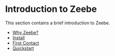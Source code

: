 # Introduction to Zeebe

This section contains a brief introduction to Zeebe.

* [Why Zeebe?](introduction/why-zeebe.html)
* [Install](introduction/install.html)
* [First Contact](introduction/first-contact.html)
* [Quickstart](introduction/quickstart.html)
